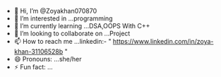 - 👋 Hi, I’m @Zoyakhan070870
- 👀 I’m interested in ...programming
- 🌱 I’m currently learning ...DSA,OOPS With C++
- 💞️ I’m looking to collaborate on ...Project
- 📫 How to reach me ...linkedin:- "  https://www.linkedin.com/in/zoya-khan-31106528b  "
- 😄 Pronouns: ...she/her
- ⚡ Fun fact: ...

<!---
Zoyakhan070870/Zoyakhan070870 is a ✨ special ✨ repository because its `README.md` (this file) appears on your GitHub profile.
You can click the Preview link to take a look at your changes.
--->
